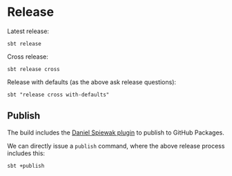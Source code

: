 # Release

Latest release:
```shell
sbt release
```

Cross release:
```shell
sbt release cross
```

Release with defaults (as the above ask release questions):
```shell
sbt "release cross with-defaults"
```

## Publish

The build includes the [Daniel Spiewak plugin](https://dev.to/gjuoun/publish-your-scala-library-to-github-packages-4p80) to publish to GitHub Packages.

We can directly issue a `publish` command, where the above release process includes this:
```shell
sbt +publish
```